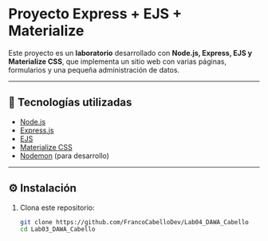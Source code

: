# Proyecto Express + EJS + Materialize

Este proyecto es un **laboratorio** desarrollado con **Node.js, Express, EJS y Materialize CSS**, que implementa un sitio web con varias páginas, formularios y una pequeña administración de datos.

---

## 📌 Tecnologías utilizadas
- [Node.js](https://nodejs.org/)  
- [Express.js](https://expressjs.com/)  
- [EJS](https://ejs.co/)  
- [Materialize CSS](https://materializecss.com/)  
- [Nodemon](https://www.npmjs.com/package/nodemon) (para desarrollo)

---

## ⚙️ Instalación

1. Clona este repositorio:
   ```bash
   git clone https://github.com/FrancoCabelloDev/Lab04_DAWA_Cabello
   cd Lab03_DAWA_Cabello
